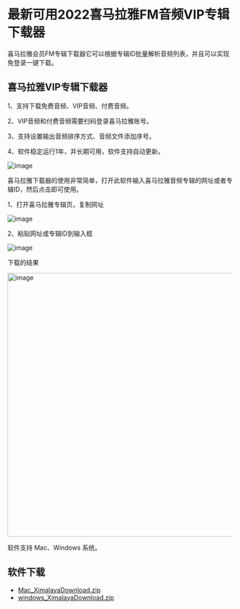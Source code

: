 # 最新可用2022喜马拉雅FM音频VIP专辑下载器

喜马拉雅会员FM专辑下载器它可以根据专辑ID批量解析音频列表，并且可以实现免登录一键下载。

## 喜马拉雅VIP专辑下载器

1、支持下载免费音频、VIP音频、付费音频。

2、VIP音频和付费音频需要扫码登录喜马拉雅账号。

3、支持设置输出音频排序方式、音频文件添加序号。

4、软件稳定运行1年，并长期可用，软件支持自动更新。

![image](https://user-images.githubusercontent.com/28686832/188088638-364bacf7-e2d0-497e-a4cb-a9491b96764a.png)

喜马拉雅下载器的使用非常简单，打开此软件输入喜马拉雅音频专辑的网址或者专辑ID，然后点击即可使用。

1、打开喜马拉雅专辑页，复制网址

![image](https://user-images.githubusercontent.com/28686832/188090117-110adbf8-b317-4bbe-85a7-39db65b36512.png)

2、粘贴网址或专辑ID到输入框

![image](https://user-images.githubusercontent.com/28686832/188088638-364bacf7-e2d0-497e-a4cb-a9491b96764a.png)


下载的结果

<img width="591" alt="image" src="https://user-images.githubusercontent.com/28686832/188090956-86936622-2471-40f8-93ea-201d0838775e.png">


软件支持 Mac、Windows 系统。

## 软件下载

- [Mac_XimalayaDownload.zip](https://jscs.lanzouw.com/iaGlX0avls2d)
- [windows_XimalayaDownload.zip](https://jscs.lanzouw.com/iynIm0avlsfg)
